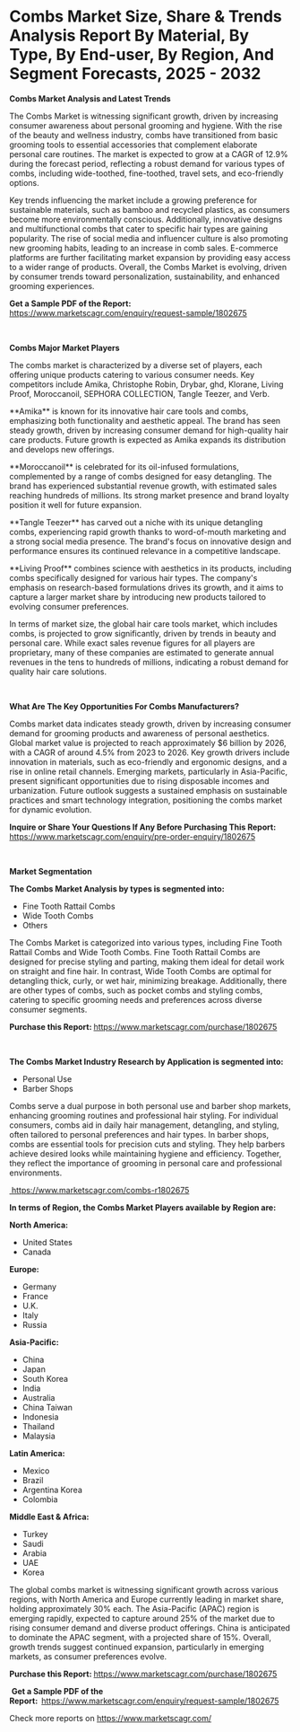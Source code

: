 <p><h1>Combs Market Size, Share & Trends Analysis Report By Material, By Type, By End-user, By Region, And Segment Forecasts, 2025 - 2032</h1></p><p><strong>Combs Market Analysis and Latest Trends</strong></p>
<p><p>The Combs Market is witnessing significant growth, driven by increasing consumer awareness about personal grooming and hygiene. With the rise of the beauty and wellness industry, combs have transitioned from basic grooming tools to essential accessories that complement elaborate personal care routines. The market is expected to grow at a CAGR of 12.9% during the forecast period, reflecting a robust demand for various types of combs, including wide-toothed, fine-toothed, travel sets, and eco-friendly options.</p><p>Key trends influencing the market include a growing preference for sustainable materials, such as bamboo and recycled plastics, as consumers become more environmentally conscious. Additionally, innovative designs and multifunctional combs that cater to specific hair types are gaining popularity. The rise of social media and influencer culture is also promoting new grooming habits, leading to an increase in comb sales. E-commerce platforms are further facilitating market expansion by providing easy access to a wider range of products. Overall, the Combs Market is evolving, driven by consumer trends toward personalization, sustainability, and enhanced grooming experiences.</p></p>
<p><strong>Get a Sample PDF of the Report:&nbsp;</strong> <a href="https://www.marketscagr.com/enquiry/request-sample/1802675?utm_campaign=1879&utm_medium=2&utm_source=Github&utm_content=ia&utm_term=07022025&utm_id=combs">https://www.marketscagr.com/enquiry/request-sample/1802675</a></p>
<p>&nbsp;</p>
<p><strong>Combs Major Market Players</strong></p>
<p><p>The combs market is characterized by a diverse set of players, each offering unique products catering to various consumer needs. Key competitors include Amika, Christophe Robin, Drybar, ghd, Klorane, Living Proof, Moroccanoil, SEPHORA COLLECTION, Tangle Teezer, and Verb.</p><p>**Amika** is known for its innovative hair care tools and combs, emphasizing both functionality and aesthetic appeal. The brand has seen steady growth, driven by increasing consumer demand for high-quality hair care products. Future growth is expected as Amika expands its distribution and develops new offerings.</p><p>**Moroccanoil** is celebrated for its oil-infused formulations, complemented by a range of combs designed for easy detangling. The brand has experienced substantial revenue growth, with estimated sales reaching hundreds of millions. Its strong market presence and brand loyalty position it well for future expansion.</p><p>**Tangle Teezer** has carved out a niche with its unique detangling combs, experiencing rapid growth thanks to word-of-mouth marketing and a strong social media presence. The brand's focus on innovative design and performance ensures its continued relevance in a competitive landscape.</p><p>**Living Proof** combines science with aesthetics in its products, including combs specifically designed for various hair types. The company's emphasis on research-based formulations drives its growth, and it aims to capture a larger market share by introducing new products tailored to evolving consumer preferences.</p><p>In terms of market size, the global hair care tools market, which includes combs, is projected to grow significantly, driven by trends in beauty and personal care. While exact sales revenue figures for all players are proprietary, many of these companies are estimated to generate annual revenues in the tens to hundreds of millions, indicating a robust demand for quality hair care solutions.</p></p>
<p>&nbsp;</p>
<p><strong>What Are The Key Opportunities For Combs Manufacturers?</strong></p>
<p><p>Combs market data indicates steady growth, driven by increasing consumer demand for grooming products and awareness of personal aesthetics. Global market value is projected to reach approximately $6 billion by 2026, with a CAGR of around 4.5% from 2023 to 2026. Key growth drivers include innovation in materials, such as eco-friendly and ergonomic designs, and a rise in online retail channels. Emerging markets, particularly in Asia-Pacific, present significant opportunities due to rising disposable incomes and urbanization. Future outlook suggests a sustained emphasis on sustainable practices and smart technology integration, positioning the combs market for dynamic evolution.</p></p>
<p><strong>Inquire or Share Your Questions If Any Before Purchasing This Report:</strong> <a href="https://www.marketscagr.com/enquiry/pre-order-enquiry/1802675?utm_campaign=1879&utm_medium=2&utm_source=Github&utm_content=ia&utm_term=07022025&utm_id=combs">https://www.marketscagr.com/enquiry/pre-order-enquiry/1802675</a></p>
<p>&nbsp;</p>
<p><strong>Market Segmentation</strong></p>
<p><strong>The Combs Market Analysis by types is segmented into:</strong></p>
<p><ul><li>Fine Tooth Rattail Combs</li><li>Wide Tooth Combs</li><li>Others</li></ul></p>
<p><p>The Combs Market is categorized into various types, including Fine Tooth Rattail Combs and Wide Tooth Combs. Fine Tooth Rattail Combs are designed for precise styling and parting, making them ideal for detail work on straight and fine hair. In contrast, Wide Tooth Combs are optimal for detangling thick, curly, or wet hair, minimizing breakage. Additionally, there are other types of combs, such as pocket combs and styling combs, catering to specific grooming needs and preferences across diverse consumer segments.</p></p>
<p><strong>Purchase this Report:&nbsp;</strong><a href="https://www.marketscagr.com/purchase/1802675?utm_campaign=1879&utm_medium=2&utm_source=Github&utm_content=ia&utm_term=07022025&utm_id=combs">https://www.marketscagr.com/purchase/1802675</a></p>
<p>&nbsp;</p>
<p><strong>The Combs Market Industry Research by Application is segmented into:</strong></p>
<p><ul><li>Personal Use</li><li>Barber Shops</li></ul></p>
<p><p>Combs serve a dual purpose in both personal use and barber shop markets, enhancing grooming routines and professional hair styling. For individual consumers, combs aid in daily hair management, detangling, and styling, often tailored to personal preferences and hair types. In barber shops, combs are essential tools for precision cuts and styling. They help barbers achieve desired looks while maintaining hygiene and efficiency. Together, they reflect the importance of grooming in personal care and professional environments.</p></p>
<p><a href="https://www.marketscagr.com/combs-r1802675?utm_campaign=1879&utm_medium=2&utm_source=Github&utm_content=ia&utm_term=07022025&utm_id=combs">&nbsp;https://www.marketscagr.com/combs-r1802675</a></p>
<p><strong>In terms of Region, the Combs Market Players available by Region are:</strong></p>
<p>
    <p> <strong> North America: </strong>
        <ul>
            <li>United States</li>
            <li>Canada</li>
        </ul>
        </p> 
    <p> <strong> Europe: </strong>
        <ul>
            <li>Germany</li>
            <li>France</li>
            <li>U.K.</li>
            <li>Italy</li>
            <li>Russia</li>
        </ul>
        </p> 
    <p> <strong> Asia-Pacific: </strong>
        <ul>
            <li>China</li>
            <li>Japan</li>
            <li>South Korea</li>
            <li>India</li>
            <li>Australia</li>
            <li>China Taiwan</li>
            <li>Indonesia</li>
            <li>Thailand</li>
            <li>Malaysia</li>
        </ul>
        </p> 
    <p> <strong> Latin America: </strong>
        <ul>
            <li>Mexico</li>
            <li>Brazil</li>
            <li>Argentina Korea</li>
            <li>Colombia</li>
        </ul>
        </p> 
    <p> <strong> Middle East & Africa: </strong>
        <ul>
            <li>Turkey</li>
            <li>Saudi</li>
            <li>Arabia</li>
            <li>UAE</li>
            <li>Korea</li>
        </ul>
    </p>
    </p>
<p><p>The global combs market is witnessing significant growth across various regions, with North America and Europe currently leading in market share, holding approximately 30% each. The Asia-Pacific (APAC) region is emerging rapidly, expected to capture around 25% of the market due to rising consumer demand and diverse product offerings. China is anticipated to dominate the APAC segment, with a projected share of 15%. Overall, growth trends suggest continued expansion, particularly in emerging markets, as consumer preferences evolve.</p></p>
<p><strong>Purchase this Report: </strong><a href="https://www.marketscagr.com/purchase/1802675?utm_campaign=1879&utm_medium=2&utm_source=Github&utm_content=ia&utm_term=07022025&utm_id=combs">https://www.marketscagr.com/purchase/1802675</a></p>
<p>&nbsp;<strong>Get a Sample PDF of the Report:&nbsp;&nbsp;</strong><a href="https://www.marketscagr.com/enquiry/request-sample/1802675?utm_campaign=1879&utm_medium=2&utm_source=Github&utm_content=ia&utm_term=07022025&utm_id=combs">https://www.marketscagr.com/enquiry/request-sample/1802675</a></p>
<p><strong></strong></p>
<p>Check more reports on <a href="https://www.marketscagr.com/?utm_campaign=1879&utm_medium=2&utm_source=Github&utm_content=ia&utm_term=07022025&utm_id=combs">https://www.marketscagr.com/</a></p>